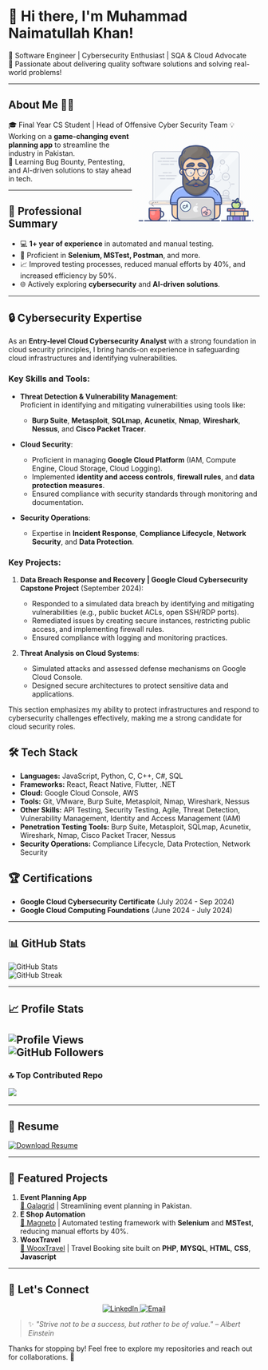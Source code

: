 # 👋 Hi there, I'm Muhammad Naimatullah Khan! 

🚀 Software Engineer | Cybersecurity Enthusiast | SQA & Cloud Advocate  
🌟 Passionate about delivering quality software solutions and solving real-world problems!

---

## About Me 🧑‍💻  
🎓 Final Year CS Student | Head of Offensive Cyber Security Team  <img align="right" style="width:16rem; height:auto" src="https://raw.githubusercontent.com/Elanza-48/Elanza-48/41a4790484e268102dfdab2b7c59d440d3ffafab/resources/img/geek.gif"/>
💡 Working on a **game-changing event planning app** to streamline the industry in Pakistan.  
🎯 Learning Bug Bounty, Pentesting, and AI-driven solutions to stay ahead in tech.

---

## 🌟 Professional Summary  
- 💻 **1+ year of experience** in automated and manual testing.  
- 🔧 Proficient in **Selenium, MSTest, Postman**, and more.  
- 📈 Improved testing processes, reduced manual efforts by 40%, and increased efficiency by 50%.  
- 🌐 Actively exploring **cybersecurity** and **AI-driven solutions**.

---

## 🔒 Cybersecurity Expertise  

As an **Entry-level Cloud Cybersecurity Analyst** with a strong foundation in cloud security principles, I bring hands-on experience in safeguarding cloud infrastructures and identifying vulnerabilities.  

### Key Skills and Tools:
- **Threat Detection & Vulnerability Management**:  
  Proficient in identifying and mitigating vulnerabilities using tools like:  
  - **Burp Suite**, **Metasploit**, **SQLmap**, **Acunetix**, **Nmap**, **Wireshark**, **Nessus**, and **Cisco Packet Tracer**.  

- **Cloud Security**:  
  - Proficient in managing **Google Cloud Platform** (IAM, Compute Engine, Cloud Storage, Cloud Logging).  
  - Implemented **identity and access controls**, **firewall rules**, and **data protection measures**.  
  - Ensured compliance with security standards through monitoring and documentation.  

- **Security Operations**:  
  - Expertise in **Incident Response**, **Compliance Lifecycle**, **Network Security**, and **Data Protection**.  

### Key Projects:  
1. **Data Breach Response and Recovery | Google Cloud Cybersecurity Capstone Project** (September 2024):  
   - Responded to a simulated data breach by identifying and mitigating vulnerabilities (e.g., public bucket ACLs, open SSH/RDP ports).  
   - Remediated issues by creating secure instances, restricting public access, and implementing firewall rules.  
   - Ensured compliance with logging and monitoring practices.  

2. **Threat Analysis on Cloud Systems**:  
   - Simulated attacks and assessed defense mechanisms on Google Cloud Console.  
   - Designed secure architectures to protect sensitive data and applications.  

This section emphasizes my ability to protect infrastructures and respond to cybersecurity challenges effectively, making me a strong candidate for cloud security roles.  


## 🛠️ Tech Stack  
- **Languages:** JavaScript, Python, C, C++, C#, SQL  
- **Frameworks:** React, React Native, Flutter, .NET  
- **Cloud:** Google Cloud Console, AWS  
- **Tools:** Git, VMware, Burp Suite, Metasploit, Nmap, Wireshark, Nessus  
- **Other Skills:** API Testing, Security Testing, Agile, Threat Detection, Vulnerability Management, Identity and Access Management (IAM)  
- **Penetration Testing Tools:** Burp Suite, Metasploit, SQLmap, Acunetix, Wireshark, Nmap, Cisco Packet Tracer, Nessus  
- **Security Operations:** Compliance Lifecycle, Data Protection, Network Security  


## 🏆 Certifications  
- **Google Cloud Cybersecurity Certificate** (July 2024 - Sep 2024)  
- **Google Cloud Computing Foundations** (June 2024 - July 2024)

---

## 📊 GitHub Stats  
![GitHub Stats](https://github-readme-stats.vercel.app/api?username=Cyber-Naimo&show_icons=true&theme=radical)  
![GitHub Streak](https://streak-stats.demolab.com/?user=Cyber-Naimo)  

---

## 📈 Profile Stats  
![Profile Views](https://komarev.com/ghpvc/?username=Cyber-Naimo&color=blue)  
![GitHub Followers](https://img.shields.io/github/followers/Cyber-Naimo?style=social)  
---

### 🔝 Top Contributed Repo
![](https://github-contributor-stats.vercel.app/api?username=Cyber-Naimo&limit=5&theme=tokyonight&combine_all_yearly_contributions=true)

--- 

## 📄 Resume  
[![Download Resume](https://img.shields.io/badge/Download-Resume-blue?style=flat-square)](https://github.com/Cyber-Naimo/Cyber-Naimo/blob/main/Muhammad_Naimatullah_Khan_SQA.pdf)  

---
## 🌟 Featured Projects  
1. **Event Planning App**  
   [🔗 Galagrid](https://github.com/Cyber-Naimo/Galagrid) | Streamlining event planning in Pakistan.  
2. **E Shop Automation**  
   [🔗 Magneto](https://github.com/Cyber-Naimo/Magneto) | Automated testing framework with **Selenium** and **MSTest**, reducing manual efforts by 40%.  
3. **WooxTravel**  
   [🔗 WooxTravel](https://github.com/Cyber-Naimo/WooxTravel) | Travel Booking site built on **PHP**, **MYSQL**, **HTML**, **CSS**, **Javascript**  

---

## 🤝 Let's Connect  

<p align="center">
  <a href="https://www.linkedin.com/in/muhammad-naimatullah-khan/">
    <img src="https://img.shields.io/badge/-LinkedIn-blue?style=flat-square&logo=linkedin&logoColor=white" alt="LinkedIn">
  </a>
  <a href="mailto:muhammadnaimatullahkhan99@gmail.com">
    <img src="https://img.shields.io/badge/-Email-red?style=flat-square&logo=gmail&logoColor=white" alt="Email">
  </a>
</p>

> ✨ *"Strive not to be a success, but rather to be of value." – Albert Einstein*  

Thanks for stopping by! Feel free to explore my repositories and reach out for collaborations. 🚀
